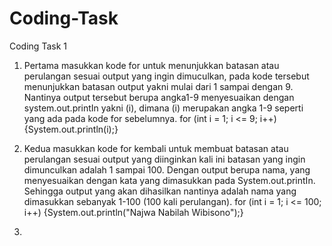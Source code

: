 # Coding-Task
Coding Task 1
1. Pertama masukkan kode for untuk menunjukkan batasan atau perulangan  sesuai output yang ingin dimuculkan, pada kode tersebut menunjukkan batasan output yakni mulai dari 1 sampai dengan  9. Nantinya output tersebut berupa angka1-9 menyesuaikan dengan system.out.printIn yakni (i), dimana (i) merupakan angka 1-9 seperti yang ada pada kode for sebelumnya.
for (int i = 1; i <= 9; i++) {System.out.println(i);}
2. Kedua masukkan kode for kembali untuk membuat batasan atau perulangan sesuai output yang diinginkan kali ini batasan yang ingin dimunculkan adalah 1 sampai 100. Dengan output berupa nama, yang menyesuaikan dengan kata yang dimasukkan pada System.out.printIn.  Sehingga output yang akan dihasilkan nantinya adalah nama yang dimasukkan sebanyak 1-100 (100 kali perulangan). 
for (int i = 1; i <= 100; i++) {System.out.println("Najwa Nabilah Wibisono");}

2. 

